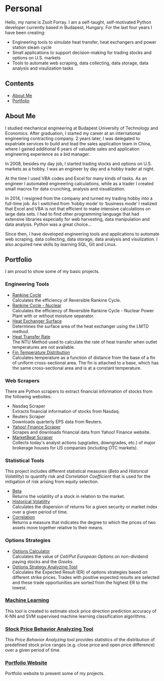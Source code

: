 # Personal
Hello, my name is Zsolt Forray.
I am a self-taught, self-motivated Python developer currently based in Budapest, Hungary. For the last four years I have been creating:

* Engineering tools to simulate heat transfer, heat exchangers and power station steam cycle
* Small applications to support decision-making for trading stocks and options on U.S. markets
* Tools to automate web scraping, data collecting, data storage, data analysis and visulization tasks

## Contents
* [About Me](#about-me)
* [Portfolio](#portfolio)

## About Me
I studied mechanical engineering at Budapest University of Technology and Economics. After graduation, I started my career at an international engineering contracting company. 2 years later, I was delegated to expatriate services to build and lead the sales application team in China, where I gained additional 6 years of valuable sales and application engineering experience as a bid manager.

In 2008, besides my day job, I started trading stocks and options on U.S. markets as a hobby. I was an engineer by day and a hobby trader at night.

At the time I used VBA codes and Excel for many kinds of tasks. As an engineer I automated engineering calculations, while as a trader I created small macros for data crunching, analysis and visualization.

In 2014, I resigned from the company and turned my trading hobby into a full-time job. As I switched from ‘hobby mode’ to ‘business mode’ I realized that Excel and VBA is not that efficient to make intensive calculations on large data sets. I had to find other programming language that had extensive libraries especially for web harvesting, data manipulation and data analysis. Python was a great choice…

Since then, I have developed engineering tools and applications to automate web scraping, data collecting, data storage, data analysis and visulization. I also acquired new skills by learning SQL, Git and Linux.

## Portfolio
I am proud to show some of my basic projects.

### Engineering Tools
* [Rankine Cycle](https://github.com/Zsolt-Forray/rankine)  
Calculates the efficiency of Reversible Rankine Cycle.
* [Rankine Cycle - Nuclear](https://github.com/Zsolt-Forray/rankine-nuclear)  
Calculates the efficiency of Reversible Rankine Cycle - Nuclear Power Plant with or without moisture separator.
* [Heat Exchanger Surface](https://github.com/Zsolt-Forray/lmtd-method)  
Determines the surface area of the heat exchanger using the LMTD method.
* [Heat Transfer Rate](https://github.com/Zsolt-Forray/ntu-method)  
The NTU Method used to calculate the rate of heat transfer when outlet temperatures are not available.
* [Fin Temperature Distribution](https://github.com/Zsolt-Forray/fin-temperature-distribution)  
Calculates temperature as a function of distance from the base of a fin of uniform cross-sectional area. The fin is attached to a base, which has the same cross-sectional area and is at a constant temperature.

### Web Scrapers
There are Python scrapers to extract financial information of stocks from the following websites:

* Nasdaq Scraper  
Extracts financial information of stocks from Nasdaq.
* Reuters Scraper  
Downloads quarterly EPS data from Reuters.
* [Yahoo! Finance Scraper](https://github.com/Zsolt-Forray/yahoo-finance-scraper)  
Scrapes and downloads financial data from Yahoo! Finance website.
* [MarketBeat Scraper](https://github.com/Zsolt-Forray/marketbeat-scraper)  
Collects today's analyst actions (upgrades, downgrades, etc.) of major brokerage houses for US companies (including OTC markets).

### Statistical Tools
This project includes different statistical measures (*Beta* and *Historical Volatility*) to quantify risk and *Correlation Coefficient* that is used for the mitigation of risk arising from equity selection.

* [Beta](https://github.com/Zsolt-Forray/statistical-tools/blob/master/beta_calculator.py)  
Returns the volatility of a stock in relation to the market.
* [Historical Volatility](https://github.com/Zsolt-Forray/statistical-tools/blob/master/historical_volatility_calculator.py)  
Calculates the dispersion of returns for a given security or market index over a given period of time.
* [Correlation](https://github.com/Zsolt-Forray/statistical-tools/blob/master/correlation_calculator.py)  
Returns a measure that indicates the degree to which the prices of two assets move together relative to their means.

### Options Strategies
* [Options Calculator](https://github.com/Zsolt-Forray/options-calculator)  
Calculates the value of *Call/Put European Options* on non-dividend paying stocks and the *Greeks*.
* [Options Strategy Analyzing Tool](https://github.com/Zsolt-Forray/options-strategies)  
Calculates the Expected Result (ER) of options strategies based on different strike prices. Trades with positive expected results are selected and these trade opportunities are sorted from the highest ER to the lowest.

### [Machine Learning](https://github.com/Zsolt-Forray/machine-learning)
This tool is created to estimate stock price direction prediction accuracy of K-NN and SVM supervised machine learning classification algorithms.

### [Stock Price Behavior Analyzing Tool](https://github.com/Zsolt-Forray/stock-price-behavior)
This *Price Behavior Analyzing* tool provides statistics of the distribution of predefined stock price ranges (e.g. close price and open price difference) over a given period of time.

### [Portfolio Website](https://www.zsoltforray.com/)
Portfolio website to present some of my projects.
